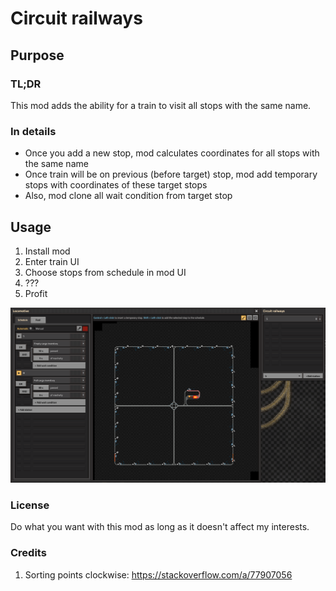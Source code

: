# Circuit railways

## Purpose

### TL;DR

This mod adds the ability for a train to visit all stops with the same name.

### In details

- Once you add a new stop, mod calculates coordinates for all stops with the same name
- Once train will be on previous (before target) stop, mod add temporary stops with coordinates of these target stops
- Also, mod clone all wait condition from target stop

## Usage

1. Install mod
2. Enter train UI
3. Choose stops from schedule in mod UI
4. ???
5. Profit

![Screenshot](/readme_1.png)

### License

Do what you want with this mod as long as it doesn't affect my interests.

### Credits

1. Sorting points clockwise: https://stackoverflow.com/a/77907056
